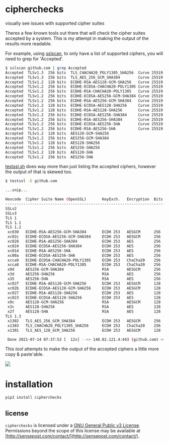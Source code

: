 # cipherchecks
visually see issues with supported cipher suites

Theres a few known tools out there that will check the cipher suites accepted by a system. This is my attempt in making the output of the results more readable. 

For example, using [sslscan](https://github.com/rbsec/sslscan/), to only have a list of supported ciphers, you will need to grep for 'Accepted'.

```bash
$ sslscan github.com | grep Accepted
Accepted  TLSv1.3  256 bits  TLS_CHACHA20_POLY1305_SHA256  Curve 25519 DHE 253
Accepted  TLSv1.3  256 bits  TLS_AES_256_GCM_SHA384        Curve 25519 DHE 253
Accepted  TLSv1.2  128 bits  ECDHE-RSA-AES128-GCM-SHA256   Curve 25519 DHE 253
Accepted  TLSv1.2  256 bits  ECDHE-ECDSA-CHACHA20-POLY1305 Curve 25519 DHE 253
Accepted  TLSv1.2  256 bits  ECDHE-RSA-CHACHA20-POLY1305   Curve 25519 DHE 253
Accepted  TLSv1.2  256 bits  ECDHE-ECDSA-AES256-GCM-SHA384 Curve 25519 DHE 253
Accepted  TLSv1.2  256 bits  ECDHE-RSA-AES256-GCM-SHA384   Curve 25519 DHE 253
Accepted  TLSv1.2  128 bits  ECDHE-ECDSA-AES128-SHA256     Curve 25519 DHE 253
Accepted  TLSv1.2  128 bits  ECDHE-RSA-AES128-SHA256       Curve 25519 DHE 253
Accepted  TLSv1.2  256 bits  ECDHE-ECDSA-AES256-SHA384     Curve 25519 DHE 253
Accepted  TLSv1.2  256 bits  ECDHE-RSA-AES256-SHA384       Curve 25519 DHE 253
Accepted  TLSv1.2  256 bits  ECDHE-ECDSA-AES256-SHA        Curve 25519 DHE 253
Accepted  TLSv1.2  256 bits  ECDHE-RSA-AES256-SHA          Curve 25519 DHE 253
Accepted  TLSv1.2  128 bits  AES128-GCM-SHA256
Accepted  TLSv1.2  256 bits  AES256-GCM-SHA384
Accepted  TLSv1.2  128 bits  AES128-SHA256
Accepted  TLSv1.2  256 bits  AES256-SHA256
Accepted  TLSv1.2  128 bits  AES128-SHA
Accepted  TLSv1.2  256 bits  AES256-SHA
```

[testssl.sh](https://github.com/drwetter/testssl.sh) does way more than just listing the accepted ciphers, however the output of that is skewed too.

```bash
$ testssl -E github.com

...snip...

Hexcode  Cipher Suite Name (OpenSSL)       KeyExch.   Encryption  Bits     Cipher Suite Name (IANA/RFC)
-----------------------------------------------------------------------------------------------------------------------------
SSLv2
SSLv3
TLS 1
TLS 1.1
TLS 1.2
 xc030   ECDHE-RSA-AES256-GCM-SHA384       ECDH 253   AESGCM      256      TLS_ECDHE_RSA_WITH_AES_256_GCM_SHA384
 xc02c   ECDHE-ECDSA-AES256-GCM-SHA384     ECDH 253   AESGCM      256      TLS_ECDHE_ECDSA_WITH_AES_256_GCM_SHA384
 xc028   ECDHE-RSA-AES256-SHA384           ECDH 253   AES         256      TLS_ECDHE_RSA_WITH_AES_256_CBC_SHA384
 xc024   ECDHE-ECDSA-AES256-SHA384         ECDH 253   AES         256      TLS_ECDHE_ECDSA_WITH_AES_256_CBC_SHA384
 xc014   ECDHE-RSA-AES256-SHA              ECDH 253   AES         256      TLS_ECDHE_RSA_WITH_AES_256_CBC_SHA
 xc00a   ECDHE-ECDSA-AES256-SHA            ECDH 253   AES         256      TLS_ECDHE_ECDSA_WITH_AES_256_CBC_SHA
 xcca9   ECDHE-ECDSA-CHACHA20-POLY1305     ECDH 253   ChaCha20    256      TLS_ECDHE_ECDSA_WITH_CHACHA20_POLY1305_SHA256
 xcca8   ECDHE-RSA-CHACHA20-POLY1305       ECDH 253   ChaCha20    256      TLS_ECDHE_RSA_WITH_CHACHA20_POLY1305_SHA256
 x9d     AES256-GCM-SHA384                 RSA        AESGCM      256      TLS_RSA_WITH_AES_256_GCM_SHA384
 x3d     AES256-SHA256                     RSA        AES         256      TLS_RSA_WITH_AES_256_CBC_SHA256
 x35     AES256-SHA                        RSA        AES         256      TLS_RSA_WITH_AES_256_CBC_SHA
 xc02f   ECDHE-RSA-AES128-GCM-SHA256       ECDH 253   AESGCM      128      TLS_ECDHE_RSA_WITH_AES_128_GCM_SHA256
 xc02b   ECDHE-ECDSA-AES128-GCM-SHA256     ECDH 253   AESGCM      128      TLS_ECDHE_ECDSA_WITH_AES_128_GCM_SHA256
 xc027   ECDHE-RSA-AES128-SHA256           ECDH 253   AES         128      TLS_ECDHE_RSA_WITH_AES_128_CBC_SHA256
 xc023   ECDHE-ECDSA-AES128-SHA256         ECDH 253   AES         128      TLS_ECDHE_ECDSA_WITH_AES_128_CBC_SHA256
 x9c     AES128-GCM-SHA256                 RSA        AESGCM      128      TLS_RSA_WITH_AES_128_GCM_SHA256
 x3c     AES128-SHA256                     RSA        AES         128      TLS_RSA_WITH_AES_128_CBC_SHA256
 x2f     AES128-SHA                        RSA        AES         128      TLS_RSA_WITH_AES_128_CBC_SHA
TLS 1.3
 x1302   TLS_AES_256_GCM_SHA384            ECDH 253   AESGCM      256      TLS_AES_256_GCM_SHA384
 x1303   TLS_CHACHA20_POLY1305_SHA256      ECDH 253   ChaCha20    256      TLS_CHACHA20_POLY1305_SHA256
 x1301   TLS_AES_128_GCM_SHA256            ECDH 253   AESGCM      128      TLS_AES_128_GCM_SHA256

 Done 2021-07-14 07:37:53 [  12s] -->> 140.82.121.4:443 (github.com) <<--
```

This _tool_ attempts to make the output of the accepted ciphers a little more copy & paste'able.

[![](https://asciinema.org/a/8SNsmG0G86SYW6jDguB6U8jzP)](http://https://asciinema.org/a/8SNsmG0G86SYW6jDguB6U8jzP)

# installation 

```bash
pip3 install cipherchecks
```

## license

`cipherchecks` is licensed under a [GNU General Public v3 License](https://www.gnu.org/licenses/gpl-3.0.en.html). Permissions beyond the scope of this license may be available at [http://sensepost.com/contact/](http://sensepost.com/contact/).
